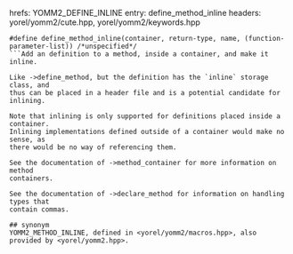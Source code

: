 hrefs: YOMM2_DEFINE_INLINE
entry: define_method_inline
headers: yorel/yomm2/cute.hpp, yorel/yomm2/keywords.hpp
```
#define define_method_inline(container, return-type, name, (function-parameter-list)) /*unspecified*/
```Add an definition to a method, inside a container, and make it inline.

Like ->define_method, but the definition has the `inline` storage class, and
thus can be placed in a header file and is a potential candidate for inlining.

Note that inlining is only supported for definitions placed inside a container.
Inlining implementations defined outside of a container would make no sense, as
there would be no way of referencing them.

See the documentation of ->method_container for more information on method
containers.

See the documentation of ->declare_method for information on handling types that
contain commas.

## synonym
YOMM2_METHOD_INLINE, defined in <yorel/yomm2/macros.hpp>, also provided by <yorel/yomm2.hpp>.
